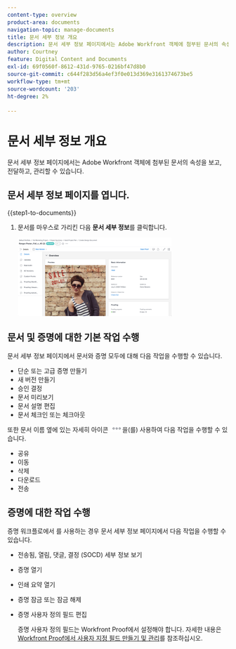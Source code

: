 ```yaml
---
content-type: overview
product-area: documents
navigation-topic: manage-documents
title: 문서 세부 정보 개요
description: 문서 세부 정보 페이지에서는 Adobe Workfront 객체에 첨부된 문서의 속성을 보고, 전달하고, 관리할 수 있습니다.
author: Courtney
feature: Digital Content and Documents
exl-id: 69f0560f-8612-431d-9765-0216bf47d8b0
source-git-commit: c644f283d56a4ef3f0e013d369e3161374673be5
workflow-type: tm+mt
source-wordcount: '203'
ht-degree: 2%

---
```


# 문서 세부 정보 개요

문서 세부 정보 페이지에서는 Adobe Workfront 객체에 첨부된 문서의 속성을 보고, 전달하고, 관리할 수 있습니다.

## 문서 세부 정보 페이지를 엽니다.

{{step1-to-documents}}

1. 문서를 마우스로 가리킨 다음 **문서 세부 정보**&#x200B;를 클릭합니다.

   ![](assets/document-details-350x179.png)

## 문서 및 증명에 대한 기본 작업 수행

문서 세부 정보 페이지에서 문서와 증명 모두에 대해 다음 작업을 수행할 수 있습니다.

* 단순 또는 고급 증명 만들기
* 새 버전 만들기
* 승인 결정
* 문서 미리보기
* 문서 설명 편집
* 문서 체크인 또는 체크아웃

또한 문서 이름 옆에 있는 자세히 아이콘 ![](assets/more-icon.png)을(를) 사용하여 다음 작업을 수행할 수 있습니다.

* 공유
* 이동
* 삭제
* 다운로드
* 전송

## 증명에 대한 작업 수행

증명 워크플로에서 를 사용하는 경우 문서 세부 정보 페이지에서 다음 작업을 수행할 수 있습니다.

* 전송됨, 열림, 댓글, 결정 (SOCD) 세부 정보 보기
* 증명 열기
* 인쇄 요약 열기
* 증명 잠금 또는 잠금 해제
* 증명 사용자 정의 필드 편집

  증명 사용자 정의 필드는 Workfront Proof에서 설정해야 합니다. 자세한 내용은 [Workfront Proof에서 사용자 지정 필드 만들기 및 관리](../../workfront-proof/wp-acct-admin/account-settings/create-and-manage-custom-fields.md)를 참조하십시오.
